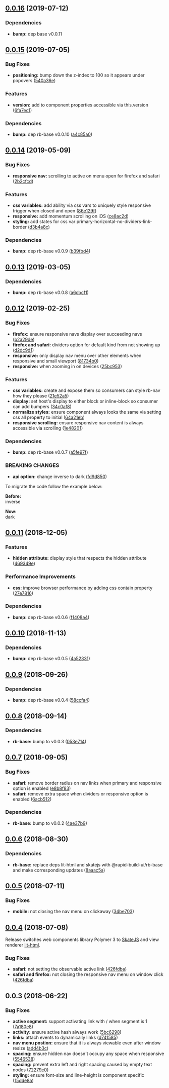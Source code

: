 ## [0.0.16](https://github.com/rapid-build-ui/rb-nav/compare/v0.0.15...v0.0.16) (2019-07-12)


### Dependencies

* **bump:** dep base v0.0.11



## [0.0.15](https://github.com/rapid-build-ui/rb-nav/compare/v0.0.14...v0.0.15) (2019-07-05)


### Bug Fixes

* **positioning:** bump down the z-index to 100 so it appears under popovers ([540a36e](https://github.com/rapid-build-ui/rb-nav/commit/540a36e))


### Features

* **version:** add to component properties accessible via this.version ([6fa7ec1](https://github.com/rapid-build-ui/rb-nav/commit/6fa7ec1))


### Dependencies

* **bump:** dep rb-base v0.0.10 ([a4c85a0](https://github.com/rapid-build-ui/rb-nav/commit/a4c85a0))



## [0.0.14](https://github.com/rapid-build-ui/rb-nav/compare/v0.0.13...v0.0.14) (2019-05-09)


### Bug Fixes

* **responsive nav:** scrolling to active on menu open for firefox and safari ([2b2cfcd](https://github.com/rapid-build-ui/rb-nav/commit/2b2cfcd))


### Features

* **css variables:** add ability via css vars to uniquely style responsive trigger when closed and open ([86e129f](https://github.com/rapid-build-ui/rb-nav/commit/86e129f))
* **responsive:** add momentum scrolling on iOS ([ce8ac2d](https://github.com/rapid-build-ui/rb-nav/commit/ce8ac2d))
* **styling:** add states for css var primary-horizontal-no-dividers-link-border ([d3b4a8c](https://github.com/rapid-build-ui/rb-nav/commit/d3b4a8c))


### Dependencies

* **bump:** dep rb-base v0.0.9 ([b39fbd4](https://github.com/rapid-build-ui/rb-nav/commit/b39fbd4))



## [0.0.13](https://github.com/rapid-build-ui/rb-nav/compare/v0.0.12...v0.0.13) (2019-03-05)


### Dependencies

* **bump:** dep rb-base v0.0.8 ([a6cbcf1](https://github.com/rapid-build-ui/rb-nav/commit/a6cbcf1))



## [0.0.12](https://github.com/rapid-build-ui/rb-nav/compare/v0.0.11...v0.0.12) (2019-02-25)


### Bug Fixes

* **firefox:** ensure responsive navs display over succeeding navs ([b2a29de](https://github.com/rapid-build-ui/rb-nav/commit/b2a29de))
* **firefox and safari:** dividers option for default kind from not showing up ([d2dc9d1](https://github.com/rapid-build-ui/rb-nav/commit/d2dc9d1))
* **responsive:** only display nav menu over other elements when responsive and small viewport ([81734b0](https://github.com/rapid-build-ui/rb-nav/commit/81734b0))
* **responsive:** when zooming in on devices ([25bc953](https://github.com/rapid-build-ui/rb-nav/commit/25bc953))


### Features

* **css variables:** create and expose them so consumers can style rb-nav how they please ([21e52a5](https://github.com/rapid-build-ui/rb-nav/commit/21e52a5))
* **display:** set host's display to either block or inline-block so consumer can add bumpers ([34c0af8](https://github.com/rapid-build-ui/rb-nav/commit/34c0af8))
* **normalize styles:** ensure component always looks the same via setting css all property to initial ([64a21eb](https://github.com/rapid-build-ui/rb-nav/commit/64a21eb))
* **responsive scrolling:** ensure responsive nav content is always accessible via scrolling ([1e48201](https://github.com/rapid-build-ui/rb-nav/commit/1e48201))


### Dependencies

* **bump:** dep rb-base v0.0.7 ([a5fe97f](https://github.com/rapid-build-ui/rb-nav/commit/a5fe97f))


### BREAKING CHANGES

* **api option:** change inverse to dark ([fd9d850](https://github.com/rapid-build-ui/rb-nav/commit/fd9d850))

To migrate the code follow the example below:

**Before:**  
inverse

**Now:**  
dark



## [0.0.11](https://github.com/rapid-build-ui/rb-nav/compare/v0.0.10...v0.0.11) (2018-12-05)


### Features

* **hidden attribute:** display style that respects the hidden attribute ([469349e](https://github.com/rapid-build-ui/rb-nav/commit/469349e))


### Performance Improvements

* **css:** improve browser performance by adding css contain property ([27e7816](https://github.com/rapid-build-ui/rb-nav/commit/27e7816))


### Dependencies

* **bump:** dep rb-base v0.0.6 ([f1408a4](https://github.com/rapid-build-ui/rb-nav/commit/f1408a4))



## [0.0.10](https://github.com/rapid-build-ui/rb-nav/compare/v0.0.9...v0.0.10) (2018-11-13)


### Dependencies

* **bump:** dep rb-base v0.0.5 ([4a52331](https://github.com/rapid-build-ui/rb-nav/commit/4a52331))



## [0.0.9](https://github.com/rapid-build-ui/rb-nav/compare/v0.0.8...v0.0.9) (2018-09-26)


### Dependencies

* **bump:** dep rb-base v0.0.4 ([58ccfa4](https://github.com/rapid-build-ui/rb-nav/commit/58ccfa4))



## [0.0.8](https://github.com/rapid-build-ui/rb-nav/compare/v0.0.7...v0.0.8) (2018-09-14)


### Dependencies

* **rb-base:** bump to v0.0.3 ([053e714](https://github.com/rapid-build-ui/rb-nav/commit/053e714))



## [0.0.7](https://github.com/rapid-build-ui/rb-nav/compare/v0.0.6...v0.0.7) (2018-09-05)


### Bug Fixes

* **safari:** remove border radius on nav links when primary and responsive option is enabled ([e8b8f83](https://github.com/rapid-build-ui/rb-nav/commit/e8b8f83))
* **safari:** remove extra space when dividers or responsive option is enabled ([6acb512](https://github.com/rapid-build-ui/rb-nav/commit/6acb512))


### Dependencies

* **rb-base:** bump to v0.0.2 ([4ae37b9](https://github.com/rapid-build-ui/rb-nav/commit/4ae37b9))



## [0.0.6](https://github.com/rapid-build-ui/rb-nav/compare/v0.0.5...v0.0.6) (2018-08-30)


### Dependencies

* **rb-base:** replace deps lit-html and skatejs with @rapid-build-ui/rb-base and make corresponding updates ([8aaac5a](https://github.com/rapid-build-ui/rb-nav/commit/8aaac5a))



## [0.0.5](https://github.com/rapid-build-ui/rb-nav/compare/v0.0.4...v0.0.5) (2018-07-11)


### Bug Fixes

* **mobile:** not closing the nav menu on clickaway ([34be703](https://github.com/rapid-build-ui/rb-nav/commit/34be703))



## [0.0.4](https://github.com/rapid-build-ui/rb-nav/compare/v0.0.3...v0.0.4) (2018-07-08)


Release switches web components library Polymer 3 to [SkateJS](http://skatejs.netlify.com/) and view renderer [lit-html](https://polymer.github.io/lit-html/).


### Bug Fixes

* **safari:** not setting the observable active link ([426fdba](https://github.com/rapid-build-ui/rb-nav/commit/426fdba))
* **safari and firefox:** not closing the responsive nav menu on window click ([426fdba](https://github.com/rapid-build-ui/rb-nav/commit/426fdba))



## 0.0.3 (2018-06-22)


### Bug Fixes

* **active segment:** support activating link with / when segment is 1 ([7a180e8](https://github.com/rapid-build-ui/rb-nav/commit/7a180e8))
* **activity:** ensure active hash always work ([5bc6298](https://github.com/rapid-build-ui/rb-nav/commit/5bc6298))
* **links:** attach events to dynamically links ([d741585](https://github.com/rapid-build-ui/rb-nav/commit/d741585))
* **nav menu postion:** ensure that it is always viewable even after window resize ([add4b3c](https://github.com/rapid-build-ui/rb-nav/commit/add4b3c))
* **spacing:** ensure hidden nav doesn't occupy any space when responsive ([5546538](https://github.com/rapid-build-ui/rb-nav/commit/5546538))
* **spacing:** prevent extra left and right spacing caused by empty text nodes ([72279c0](https://github.com/rapid-build-ui/rb-nav/commit/72279c0))
* **styling:** ensure font-size and line-height is component specific ([15dde8a](https://github.com/rapid-build-ui/rb-nav/commit/15dde8a))


